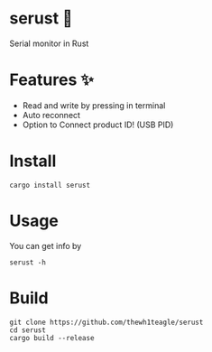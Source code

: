 # serust 📡

Serial monitor in Rust

# Features ✨
- Read and write by pressing in terminal
- Auto reconnect
- Option to Connect product ID! (USB PID)

# Install
```console
cargo install serust
```

# Usage
You can get info by
```console
serust -h
```

# Build
```console
git clone https://github.com/thewh1teagle/serust
cd serust
cargo build --release
```